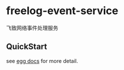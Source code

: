 # freelog-event-service

飞致网络事件处理服务

## QuickStart

<!-- add docs here for user -->

see [egg docs][egg] for more detail.


[egg]: https://eggjs.org